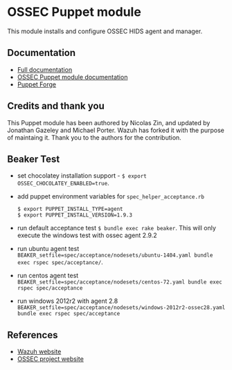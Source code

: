# OSSEC Puppet module

This module installs and configure OSSEC HIDS agent and manager.

## Documentation

* [Full documentation](http://documentation.wazuh.com)
* [OSSEC Puppet module documentation](https://documentation.wazuh.com/1.1/ossec_puppet.html)
* [Puppet Forge](https://forge.puppetlabs.com/wazuh/ossec)

## Credits and thank you

This Puppet module has been authored by Nicolas Zin, and updated by Jonathan Gazeley and Michael Porter. Wazuh has forked it with the purpose of maintaing it. Thank you to the authors for the contribution.

## Beaker Test

* set chocolatey installation support - `$ export OSSEC_CHOCOLATEY_ENABLED=true`.
* add puppet environment variables for `spec_helper_acceptance.rb`

  ```
  $ export PUPPET_INSTALL_TYPE=agent
  $ export PUPPET_INSTALL_VERSION=1.9.3
  ```

* run default acceptance test `$ bundle exec rake beaker`. This will only execute the windows test with ossec agent 2.9.2
* run ubuntu agent test `BEAKER_setfile=spec/acceptance/nodesets/ubuntu-1404.yaml bundle exec rspec spec/acceptance/`.
* run centos agent test `BEAKER_setfile=spec/acceptance/nodesets/centos-72.yaml bundle exec rspec spec/acceptance`
* run windows 2012r2 with agent 2.8 `BEAKER_setfile=spec/acceptance/nodesets/windows-2012r2-ossec28.yaml bundle exec rspec spec/acceptance`

## References

* [Wazuh website](http://wazuh.com)
* [OSSEC project website](http://ossec.github.io)
